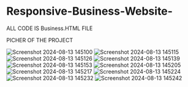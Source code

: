 # Responsive-Business-Website-
ALL CODE IS Business.HTML FILE

PICHER OF THE PROJECT 

![Screenshot 2024-08-13 145100](https://github.com/user-attachments/assets/fc692a1d-a672-43d1-88db-f486cc97c3d9)
![Screenshot 2024-08-13 145115](https://github.com/user-attachments/assets/968601ee-999f-441d-b0f0-50e05ec8d106)
![Screenshot 2024-08-13 145126](https://github.com/user-attachments/assets/0e87b3c2-761e-44d7-9b00-0a39e46df1d0)
![Screenshot 2024-08-13 145139](https://github.com/user-attachments/assets/ece897c2-092a-4032-be48-21d7f6771b6b)
![Screenshot 2024-08-13 145153](https://github.com/user-attachments/assets/d363d1b2-cd5c-4311-8f9d-6629aa8be56a)
![Screenshot 2024-08-13 145205](https://github.com/user-attachments/assets/73e126a8-9630-498c-ae47-de06136f2738)
![Screenshot 2024-08-13 145217](https://github.com/user-attachments/assets/11c1fac9-0f61-4ddc-bf75-ff553833b13a)
![Screenshot 2024-08-13 145224](https://github.com/user-attachments/assets/2759cde8-b381-4e6d-813c-c157508d1ae2)
![Screenshot 2024-08-13 145232](https://github.com/user-attachments/assets/08c903c2-a410-4de2-954b-3c32de7e8ceb)
![Screenshot 2024-08-13 145242](https://github.com/user-attachments/assets/60e7baba-b92a-48cb-a59b-4b5531b26c76)
